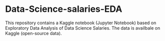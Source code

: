 # Data-Science-salaries-EDA

This repository contains a Kaggle notebook (Jupyter Notebook) based on Exploratory Data Analysis of Data Science Salaries. The data is availbale on Kaggle (open-source data).
